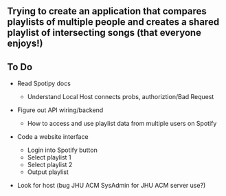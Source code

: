 ## Trying to create an application that compares playlists of multiple people and creates a shared playlist of intersecting songs (that everyone enjoys!)

## To Do

* Read Spotipy docs
  - Understand Local Host connects probs, authoriztion/Bad Request

* Figure out API wiring/backend
  - How to access and use playlist data from multiple users on Spotify

* Code a website interface
  - Login into Spotify button
  - Select playlist 1
  - Select playlist 2
  - Output playlist

* Look for host (bug JHU ACM SysAdmin for JHU ACM server use?)
